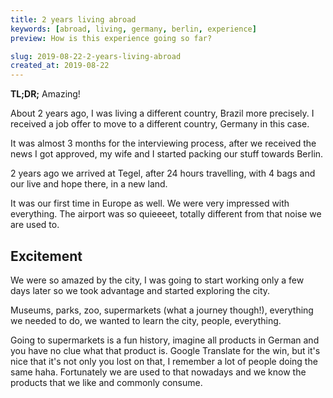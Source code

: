 ```yaml
---
title: 2 years living abroad
keywords: [abroad, living, germany, berlin, experience]
preview: How is this experience going so far?

slug: 2019-08-22-2-years-living-abroad
created_at: 2019-08-22
---
```


**TL;DR;** Amazing!

About 2 years ago, I was living a different country, Brazil more precisely. I received a job offer to move to a different country, Germany in this case.

It was almost 3 months for the interviewing process, after we received the news I got approved, my wife and I started packing our stuff towards Berlin.

2 years ago we arrived at Tegel, after 24 hours travelling, with 4 bags and our live and hope there, in a new land.

It was our first time in Europe as well. We were very impressed with everything. The airport was so quieeeet, totally different from that noise we are used to.


## Excitement

We were so amazed by the city, I was going to start working only a few days later so we took advantage and started exploring the city.

Museums, parks, zoo, supermarkets (what a journey though!), everything we needed to do, we wanted to learn the city, people, everything.

Going to supermarkets is a fun history, imagine all products in German and you have no clue what that product is. Google Translate for the win, but it's nice that it's not only you lost on that, I remember a lot of people doing the same haha. Fortunately we are used to that nowadays and we know the products that we like and commonly consume.

